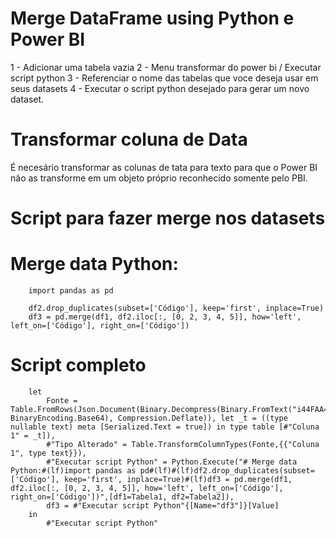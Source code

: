 # Merge DataFrame using Python e Power BI
1 - Adicionar uma tabela vazia
2 - Menu transformar do power bi /  Executar script python
3 - Referenciar o nome das tabelas que voce deseja usar em seus datasets
4 - Executar o script python desejado para gerar um novo dataset.

# Transformar coluna de Data
É necesário transformar as colunas de tata para texto para que o Power BI não as transforme em um objeto próprio reconhecido somente pelo PBI.


# Script para fazer merge nos datasets
# Merge data Python:
        import pandas as pd

        df2.drop_duplicates(subset=['Código'], keep='first', inplace=True)
        df3 = pd.merge(df1, df2.iloc[:, [0, 2, 3, 4, 5]], how='left', left_on=['Código'], right_on=['Código'])
        
# Script completo
        let
            Fonte = Table.FromRows(Json.Document(Binary.Decompress(Binary.FromText("i44FAA==", BinaryEncoding.Base64), Compression.Deflate)), let _t = ((type nullable text) meta [Serialized.Text = true]) in type table [#"Coluna 1" = _t]),
            #"Tipo Alterado" = Table.TransformColumnTypes(Fonte,{{"Coluna 1", type text}}),
            #"Executar script Python" = Python.Execute("# Merge data Python:#(lf)import pandas as pd#(lf)#(lf)df2.drop_duplicates(subset=['Código'], keep='first', inplace=True)#(lf)df3 = pd.merge(df1, df2.iloc[:, [0, 2, 3, 4, 5]], how='left', left_on=['Código'], right_on=['Código'])",[df1=Tabela1, df2=Tabela2]),
            df3 = #"Executar script Python"{[Name="df3"]}[Value]
        in
            #"Executar script Python"
